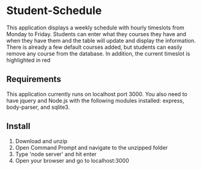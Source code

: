 # Student-Schedule
This application displays a weekly schedule with hourly timeslots from Monday to Friday. Students can enter what they courses they have and when they have them and the table will update and display the information. There is already a few default courses added, but students can easily remove any course from the database. In addition, the current timeslot is highlighted in red 

## Requirements
This application currently runs on localhost port 3000. You also need to have jquery and Node.js with the following modules installed: express, body-parser, and sqlite3.

## Install
1) Download and unzip
2) Open Command Prompt and navigate to the unzipped folder
3) Type 'node server' and hit enter
4) Open your browser and go to localhost:3000
